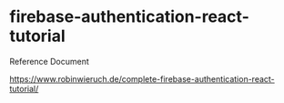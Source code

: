 # firebase-authentication-react-tutorial

Reference Document

https://www.robinwieruch.de/complete-firebase-authentication-react-tutorial/
